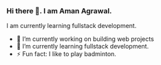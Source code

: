 ### Hi there 👋. I am Aman Agrawal.

I am currently learning fullstack development.

- 🔭 I’m currently working on building web projects
- 🌱 I’m currently learning fullstack development.
- ⚡ Fun fact: I like to play badminton.
<!--
**neonworke/neonworke** is a ✨ _special_ ✨ repository because its `README.md` (this file) appears on your GitHub profile.

Here are some ideas to get you started:

- 🔭 I’m currently working on ...

- 👯 I’m looking to collaborate on ...
- 🤔 I’m looking for help with ...
- 💬 Ask me about ...
- 📫 How to reach me: ...
- 😄 Pronouns: ...

-->
